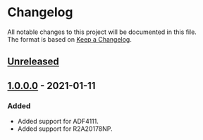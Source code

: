 # Changelog

All notable changes to this project will be documented in this file.  
The format is based on [Keep a Changelog](https://keepachangelog.com/en/1.0.0/).

## [Unreleased]

## [1.0.0.0] - 2021-01-11
### Added
- Added support for ADF4111.
- Added support for R2A20178NP.

[Unreleased]: https://github.com/overdrive1708/IC_Register_Analyzer
[1.0.0.0]: https://github.com/overdrive1708/IC_Register_Analyzer/releases/tag/Ver.1.0.0.0